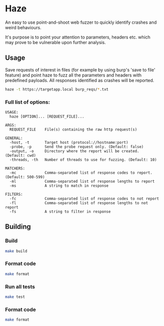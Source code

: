 # Haze
An easy to use point-and-shoot web fuzzer to quickly identify crashes and weird behaviours.

It's purpose is to point your attention to parameters, headers etc. which may prove to be vulnerable upon further analysis.

## Usage
Save requests of interest in files (for example by using burp's 'save to file' feature) and point haze to fuzz all the parameters and headers with predefined payloads. All responses identified as crashes will be reported.

```bash
haze -t https://targetapp.local burp_reqs/*.txt
```

### Full list of options:
```
USAGE:
  haze [OPTION]... [REQUEST_FILE]...

ARGS:
  REQUEST_FILE    File(s) containing the raw http request(s)

GENERAL:
  -host, -t       Target host (protocol://hostname:port)
  -probe, -p      Send the probe request only. (Default: false)
  -output, -o     Directory where the report will be created. (Default: cwd)
  -threads, -th   Number of threads to use for fuzzing. (Default: 10)

MATCHERS:
  -mc             Comma-separated list of response codes to report. (Default: 500-599)
  -ml             Comma-separated list of response lengths to report
  -ms             A string to match in response

FILTERS:
  -fc             Comma-separated list of response codes to not report
  -fl             Comma-separated list of response lengths to not report
  -fs             A string to filter in response
```

## Building
### Build
```bash
make build
```

### Format code
```bash
make format
```

### Run all tests
```bash
make test
```

### Format code
```bash
make format
```
